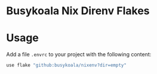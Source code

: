 # Busykoala Nix Direnv Flakes

# Usage

Add a file `.envrc` to your project with the following content:

```bash
use flake "github:busykoala/nixenv?dir=empty"
```
